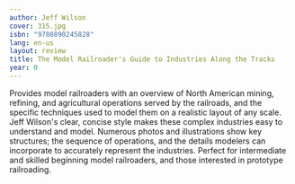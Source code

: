 ```yaml
---
author: Jeff Wilson
cover: 315.jpg
isbn: "9780890245828"
lang: en-us
layout: review
title: The Model Railroader's Guide to Industries Along the Tracks
year: 0
---
```


Provides model railroaders with an overview of North American mining, refining, and agricultural operations served by the railroads, and the specific techniques used to model them on a realistic layout of any scale. Jeff Wilson's clear, concise style makes these complex industries easy to understand and model. Numerous photos and illustrations show key structures; the sequence of operations, and the details modelers can incorporate to accurately represent the industries. Perfect for intermediate and skilled beginning model railroaders, and those interested in prototype railroading.

